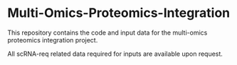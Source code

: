 # Multi-Omics-Proteomics-Integration
This repository contains the code and input data for the multi-omics proteomics integration project. 

All scRNA-req related data required for inputs are available upon request. 
